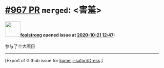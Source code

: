 # [\#967 PR](https://github.com/komeiji-satori/Dress/pull/967) `merged`: <害羞>

#### <img src="https://avatars.githubusercontent.com/u/48748005?u=a406c4c382f6396bcee354bb8b825fb058c7f822&v=4" width="50">[foolstrong](https://github.com/foolstrong) opened issue at [2020-10-21 12:47](https://github.com/komeiji-satori/Dress/pull/967):

参与了个大项目




-------------------------------------------------------------------------------



[Export of Github issue for [komeiji-satori/Dress](https://github.com/komeiji-satori/Dress).]
